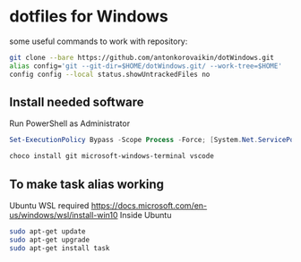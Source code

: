 # dotfiles for Windows

some useful commands to work with repository:
``` bash
git clone --bare https://github.com/antonkorovaikin/dotWindows.git
alias config='git --git-dir=$HOME/dotWindows.git/ --work-tree=$HOME' 
config config --local status.showUntrackedFiles no
```

## Install needed software 
Run PowerShell as Administrator
``` powershell
Set-ExecutionPolicy Bypass -Scope Process -Force; [System.Net.ServicePointManager]::SecurityProtocol = [System.Net.ServicePointManager]::SecurityProtocol -bor 3072; iex ((New-Object System.Net.WebClient).DownloadString('https://chocolatey.org/install.ps1'))

choco install git microsoft-windows-terminal vscode
```

## To make task alias working
Ubuntu WSL required https://docs.microsoft.com/en-us/windows/wsl/install-win10
Inside Ubuntu 
``` bash
sudo apt-get update
sudo apt-get upgrade
sudo apt-get install task
```
